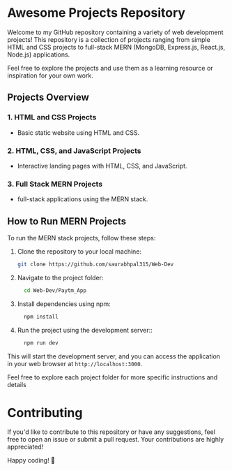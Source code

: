 # Awesome Projects Repository

Welcome to my GitHub repository containing a variety of web development projects! This repository is a collection of projects ranging from simple HTML and CSS projects to full-stack MERN (MongoDB, Express.js, React.js, Node.js) applications.

Feel free to explore the projects and use them as a learning resource or inspiration for your own work.

## Projects Overview

### 1. HTML and CSS Projects
- Basic static website using HTML and CSS.

### 2. HTML, CSS, and JavaScript Projects
- Interactive landing pages with HTML, CSS, and JavaScript.

### 3. Full Stack MERN Projects
- full-stack applications using the MERN stack.

## How to Run MERN Projects

To run the MERN stack projects, follow these steps:

1. Clone the repository to your local machine:
   ```bash
   git clone https://github.com/saurabhpal315/Web-Dev
2. Navigate to the project folder:
   ```bash
     cd Web-Dev/Paytm_App
3. Install dependencies using npm:
   ```bash
     npm install
4. Run the project using the development server::
   ```bash
     npm run dev

This will start the development server, and you can access the application in your web browser at `http://localhost:3000`.

Feel free to explore each project folder for more specific instructions and details


# Contributing

If you'd like to contribute to this repository or have any suggestions, feel free to open an issue or submit a pull request. Your contributions are highly appreciated!

Happy coding! 🚀
